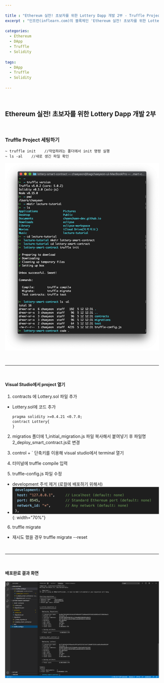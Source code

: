 ```yaml
---

title : "Ethereum 실전! 초보자를 위한 Lottery Dapp 개발 2부 - Truffle Project 세팅하기"
excerpt : "인프런(inflearn.com)의 블록체인 'Ethereum 실전! 초보자를 위한 Lottery Dapp 개발' 강의를 수강하며 정리한 포스팅. Truffle project 세팅부터 Lottery 개발, UI 까지의 과정을 포함한다."

categories:
  - Ethereum
  - DApp
  - Truffle
  - Solidity

tags:
  - DApp
  - Truffle
  - Solidity

---
```


<br/>

Ethereum 실전! 초보자를 위한 Lottery Dapp 개발 2부
-------------------

<br/>

### Truffle Project 세팅하기

```
~ truffle init    //작업하려는 폴더에서 init 명령 실행
~ ls -al    //새로 생긴 파일 확인
```
![truffle_init](/assets/pic/200512/truffle_init.png)

<br/>

***

<br/>

#### Visual Studio에서 project 열기

1. contracts 에 Lottery.sol 파일 추가
- Lottery.sol에 코드 추가
  ```
  pragma solidity >=0.4.21 <0.7.0;
  contract Lottery{
  }
  ```
2. migratios 폴더에 1_initial_migration.js 파일 복사해서 붙여넣기 후 파일명 2_deploy_smart_contract.js로 변경

3. control + \` 단축키를 이용해 visual studio에서 terminal 열기
4. 터미널에 truffle compile 입력
5. truffle-config.js 파일 수정
- development 주석 제거 (로컬에 배포하기 위해서)
- ![development](/assets/pic/200512/development.png){: width="70%"}
6. truffle migrate
- 재시도 했을 경우 truffle migrate --reset

<br/>

***

<br/>

#### 배포완료 결과 화면

![deploy_result](/assets/pic/200512/deploy_result.png)

<br/>
<br/>
<br/>
